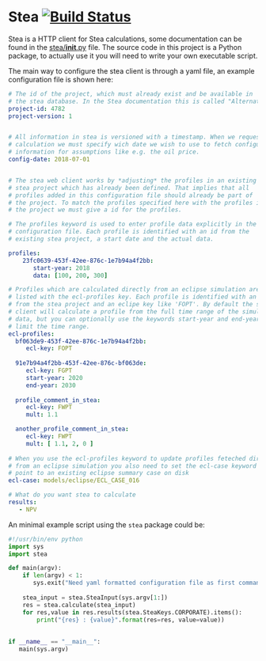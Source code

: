 # Stea [![Build Status](https://travis-ci.org/Statoil/stea.svg?branch=master)](https://travis-ci.org/Statoil/stea)

Stea is a HTTP client for Stea calculations, some documentation can be found in
the [stea/__init__.py](stea/__init__.py) file. The source code in this project
is a Python package, to actually use it you will need to write your own
executable script.

The main way to configure the stea client is through a yaml file, an example
configuration file is shown here:

```yaml
# The id of the project, which must already exist and be available in 
# the stea database. In the Stea documentation this is called "AlternativeId".
project-id: 4782
project-version: 1


# All information in stea is versioned with a timestamp. When we request a 
# calculation we must specify wich date we wish to use to fetch configuration 
# information for assumptions like e.g. the oil price.
config-date: 2018-07-01


# The stea web client works by *adjusting* the profiles in an existing
# stea project which has already been defined. That implies that all 
# profiles added in this configuration file should already be part of 
# the project. To match the profiles specified here with the profiles in
# the project we must give a id for the profiles.

# The profiles keyword is used to enter profile data explicitly in the 
# configuration file. Each profile is identified with an id from the
# existing stea project, a start date and the actual data.

profiles:
    23fc0639-453f-42ee-876c-1e7b94a4f2bb:
       start-year: 2018
       data: [100, 200, 300]

# Profiles which are calculated directly from an eclipse simulation are
# listed with the ecl-profiles key. Each profile is identified with an id 
# from the stea project and an eclipe key like 'FOPT'. By default the stea
# client will calculate a profile from the full time range of the simulated
# data, but you can optionally use the keywords start-year and end-year to
# limit the time range.
ecl-profiles:
  bf063de9-453f-42ee-876c-1e7b94a4f2bb:
     ecl-key: FOPT
     
  91e7b94a4f2bb-453f-42ee-876c-bf063de:
     ecl-key: FGPT
     start-year: 2020
     end-year: 2030
     
  profile_comment_in_stea:
     ecl-key: FWPT
     mult: 1.1

  another_profile_comment_in_stea:
     ecl-key: FWPT
     mult: [ 1.1, 2, 0 ]  
 
# When you use the ecl-profiles keyword to update profiles feteched directly 
# from an eclipse simulation you also need to set the ecl-case keyword to
# point to an existing eclipse summary case on disk
ecl-case: models/eclipse/ECL_CASE_016

# What do you want stea to calculate
results: 
   - NPV
``` 

An minimal example script using the `stea` package could be:

```python
#!/usr/bin/env python
import sys
import stea

def main(argv):
    if len(argv) < 1:
       sys.exit("Need yaml formatted configuration file as first commandline argument")
    
    stea_input = stea.SteaInput(sys.argv[1:])
    res = stea.calculate(stea_input)
    for res,value in res.results(stea.SteaKeys.CORPORATE).items():
        print("{res} : {value}".format(res=res, value=value)) 
         
         
if __name__ == "__main__":
   main(sys.argv)

```
